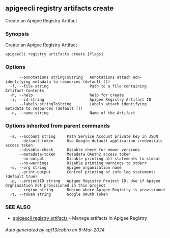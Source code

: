 ## apigeecli registry artifacts create

Create an Apigee Registry Artifact

### Synopsis

Create an Apigee Registry Artifact

```
apigeecli registry artifacts create [flags]
```

### Options

```
      --annotations stringToString   Annotations attach non-identifying metadata to resources (default [])
  -f, --file string                  Path to a file containing Artifact Contents
  -h, --help                         help for create
  -i, --id string                    Apigee Registry Artifact ID
      --labels stringToString        Labels attach identifying metadata to resources (default [])
  -n, --name string                  Name of the Artifact
```

### Options inherited from parent commands

```
  -a, --account string     Path Service Account private key in JSON
      --default-token      Use Google default application credentials access token
      --disable-check      Disable check for newer versions
      --metadata-token     Metadata OAuth2 access token
      --no-output          Disable printing all statements to stdout
      --no-warnings        Disable printing warnings to stderr
  -o, --org string         Apigee organization name
      --print-output       Control printing of info log statements (default true)
  -p, --projectID string   Apigee Registry Project ID; Use if Apigee Orgniazation not provisioned in this project
      --region string      Region where Apigee Registry is provisioned
  -t, --token string       Google OAuth Token
```

### SEE ALSO

* [apigeecli registry artifacts](apigeecli_registry_artifacts.md)	 - Manage artifacts in Apigee Registry

###### Auto generated by spf13/cobra on 6-Mar-2024
